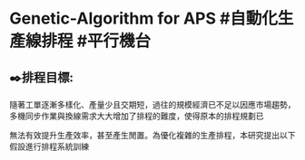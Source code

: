 # Genetic-Algorithm for APS #自動化生產線排程 #平行機台 

✒️排程目標: 
---------------------------------------------------------------------------------------------------------------------------------------------------------------------------------
隨著工單逐漸多樣化、產量少且交期短，過往的規模經濟已不足以因應市場趨勢，多機同步作業與換線需求大大增加了排程的難度，使得原本的排程規劃已

無法有效提升生產效率，甚至產生閒置。為優化複雜的生產排程，本研究提出以下假設進行排程系統訓練
